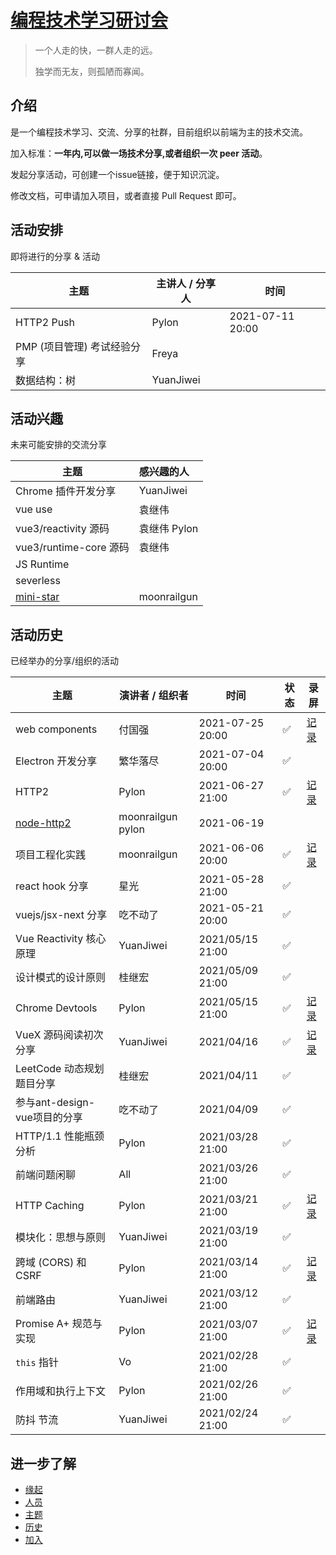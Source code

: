 # [编程技术学习研讨会](https://github.com/xueyushu/frontend)

> 一个人走的快，一群人走的远。
>
> 独学而无友，则孤陋而寡闻。


## 介绍

是一个编程技术学习、交流、分享的社群，目前组织以前端为主的技术交流。

加入标准：**一年内,可以做一场技术分享,或者组织一次 peer 活动**。

发起分享活动，可创建一个issue链接，便于知识沉淀。

修改文档，可申请加入项目，或者直接 Pull Request 即可。


## 活动安排

即将进行的分享 & 活动

| 主题       | 主讲人 / 分享人 | 时间             |
|------------|-----------------|------------------|
| HTTP2 Push | Pylon           | 2021-07-11 20:00 |
| PMP (项目管理) 考试经验分享 | Freya |
| 数据结构：树 | YuanJiwei |  |

## 活动兴趣

未来可能安排的交流分享

| 主题                   | 感兴趣的人   |
|------------------------|:-------------|
| Chrome 插件开发分享    | YuanJiwei    |
| vue use                | 袁继伟       |
| vue3/reactivity 源码   | 袁继伟 Pylon |
| vue3/runtime-core 源码 | 袁继伟       |
| JS Runtime |
| severless |
| [mini-star](https://github.com/moonrailgun/mini-star) |  moonrailgun |


## 活动历史

已经举办的分享/组织的活动

| 主题              | 演讲者 / 组织者 | 时间             | 状态 | 录屏                                                 |
|-------------------|-----------------|------------------|------|------------------------------------------------------|
| web components    | 付国强          | 2021-07-25 20:00 | ✅    | [记录](https://www.bilibili.com/video/BV1ow41197Az/) |
| Electron 开发分享 | 繁华落尽        | 2021-07-04 20:00 | ✅    |                                                      |
| HTTP2             | Pylon           | 2021-06-27 21:00 | ✅    | [记录](https://www.bilibili.com/video/BV1j64y1973t/) |
| [node-http2](https://github.com/molnarg/node-http2)   | moonrailgun  pylon    |  2021-06-19  |
| 项目工程化实践 | moonrailgun   | 2021-06-06 20:00 | ✅  |  [记录](https://www.bilibili.com/video/BV1g5411M7HD/)
| react hook 分享           |  星光       |  2021-05-28 21:00|  ✅
|   vuejs/jsx-next 分享|  吃不动了       |  2021-05-21 20:00|  ✅    |  |
| Vue Reactivity 核心原理 | YuanJiwei |  2021/05/15 21:00|  ✅  |
|  设计模式的设计原则 | 桂继宏     |  2021/05/09 21:00      |    ✅    |
|  Chrome Devtools  | Pylon    |  2021/05/15 21:00      |    ✅    |  [记录](https://www.bilibili.com/video/BV1WN411f7yW)
| VueX 源码阅读初次分享 | YuanJiwei |   2021/04/16 |  ✅    |   [记录](https://www.bilibili.com/video/BV1Vi4y1A72u)
|  LeetCode 动态规划题目分享 | 桂继宏     |  2021/04/11       |    ✅    |
|  参与ant-design-vue项目的分享  | 吃不动了    |  2021/04/09       |    ✅    |
| HTTP/1.1 性能瓶颈分析 | Pylon  | 2021/03/28 21:00 |  ✅    |      |
| 前端问题闲聊 |All|   2021/03/26 21:00 | ✅    |      |
|     HTTP Caching|   Pylon         | 2021/03/21 21:00 |  ✅   | [记录](https://www.bilibili.com/video/BV17A411N7NG)   |
|    模块化：思想与原则| YuanJiwei   | 2021/03/19 21:00 |  ✅  |      |
|  跨域 (CORS) 和 CSRF|   Pylon     | 2021/03/14 21:00 |  ✅   | [记录](https://www.bilibili.com/video/BV18N411X7HX)    |
|       前端路由 | YuanJiwei        | 2021/03/12 21:00 |  ✅   |      |
| Promise A+ 规范与实现|   Pylon    | 2021/03/07 21:00 |  ✅   |[记录](https://www.bilibili.com/video/BV1ov411b7yB)     |
|     `this`  指针 |    Vo           | 2021/02/28 21:00 |  ✅   |      |
|  作用域和执行上下文|   Pylon       | 2021/02/26 21:00 |  ✅   |      |
|       防抖 节流  | YuanJiwei      | 2021/02/24 21:00 |  ✅   |      |


## 进一步了解

- [缘起](./seminar/introduction.md)
- [人员](./seminar/people.md)
- [主题](./seminar/todo.md)
- [历史](./seminar/history.md)
- [加入](./seminar/join.md)
